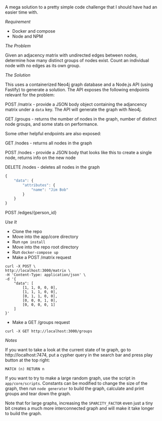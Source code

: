 A mega solution to a pretty simple code challenge that I should have had an easier time with.

*Requirement*

* Docker and compose
* Node and NPM

*The Problem*

Given an adjacency matrix with undirected edges between nodes, determine how many distinct groups of nodes exist. Count an individual node with no edges as its own group.

*The Solution*

This uses a containerized Neo4j graph database and a Node.js API (using Fastify) to generate a solution. The API exposes the following endpoints relevant for the problem:

POST /matrix - provide a JSON body object containing the adjancency matrix under a `data` key. The API will generate the graph with Neo4j.

GET /groups - returns the number of nodes in the graph, number of distinct node groups, and some stats on performance.

Some other helpful endpoints are also exposed:

GET /nodes - returns all nodes in the graph

POST /nodes - provide a JSON body that looks like this to create a single node, returns info on the new node

DELETE /nodes - deletes all nodes in the graph

```js
{
    "data": {
        "attributes": {
            "name": "Jim Bob"
        }
    }
}
```

POST /edges/{person_id}

*Use It*

* Clone the repo
* Move into the app/core directory
* Run `npm install`
* Move into the repo root directory
* Run `docker-compose up`
* Make a POST /matrix request 

```
curl -X POST \
http://localhost:3000/matrix \
-H 'Content-Type: application/json' \
-d '{
    "data": [
        [1, 1, 0, 0, 0],
        [1, 1, 1, 0, 0],
        [0, 1, 1, 0, 0],
        [0, 0, 0, 1, 0],
        [0, 0, 0, 0, 1]
    ]
}'
```

* Make a GET /groups request

```
curl -X GET http://localhost:3000/groups
```

*Notes*

If you want to take a look at the current state of te graph, go to http://localhost:7474, put a cypher query in the search bar and press play button at the top right:

`MATCH (n) RETURN n`

If you want to try to make a large random graph, use the script in `app/core/scripts`. Constants can be modified to change the size of the graph, then run `node generator` to build the graph, calculate and print groups and tear down the graph.

Note that for large graphs, increasing the `SPARCITY_FACTOR` even just a tiny bit creates a much more interconnected graph and will make it take longer to build the graph.
